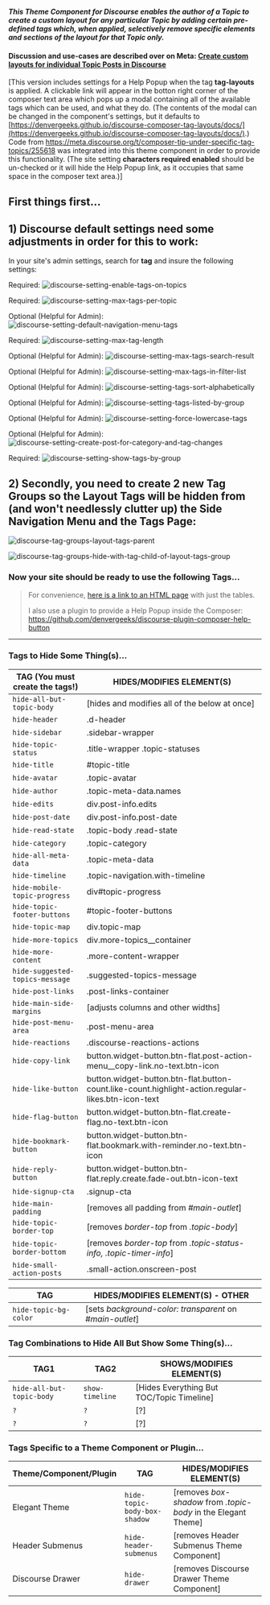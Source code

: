 _**This Theme Component for Discourse enables the author of a Topic to create a custom layout for any particular Topic by adding certain pre-defined tags which, when applied, selectively remove specific elements and sections of the layout for that Topic only.**_

#### Discussion and use-cases are described over on Meta:  [Create custom layouts for individual Topic Posts in Discourse](https://meta.discourse.org/t/page-publishing/151971/145)

[This version includes settings for a Help Popup when the tag **tag-layouts** is applied. A clickable link will appear in the botton right corner of the composer text area which pops up a modal containing all of the available tags which can be used, and what they do. (The contents of the modal can be changed in the component's settings, but it defaults to [https://denvergeeks.github.io/discourse-composer-tag-layouts/docs/](https://denvergeeks.github.io/discourse-composer-tag-layouts/docs/).) Code from https://meta.discourse.org/t/composer-tip-under-specific-tag-topics/255618 was integrated into this theme component in order to provide this functionality. (The site setting **characters required enabled** should be un-checked or it will hide the Help Popup link, as it occupies that same space in the composer text area.)]

## First things first...

## 1) Discourse default settings need some adjustments in order for this to work:

In your site's admin settings, search for **tag** and insure the following settings:

Required: ![discourse-setting-enable-tags-on-topics](https://github.com/denvergeeks/discourse-composer-tag-layouts/assets/322529/16ac3d42-da04-4ea9-a497-742083100842)

Required: ![discourse-setting-max-tags-per-topic](https://github.com/denvergeeks/discourse-composer-tag-layouts/assets/322529/d31eee90-1233-4925-b2b2-90fe6e4bde19)

Optional (Helpful for Admin): ![discourse-setting-default-navigation-menu-tags](https://github.com/denvergeeks/discourse-composer-tag-layouts/assets/322529/ac3f44f0-6fb0-4bb5-b450-fca4f57e5248)

Required: ![discourse-setting-max-tag-length](https://github.com/denvergeeks/discourse-composer-tag-layouts/assets/322529/e21170dd-ebe7-4753-878a-1556bb9216ff)

Optional (Helpful for Admin): ![discourse-setting-max-tags-search-result](https://github.com/denvergeeks/discourse-composer-tag-layouts/assets/322529/aca6afcd-61a1-46c2-b6c2-28e56b05d422)

Optional (Helpful for Admin): ![discourse-setting-max-tags-in-filter-list](https://github.com/denvergeeks/discourse-composer-tag-layouts/assets/322529/d88cead1-3152-4eec-a70a-083afa190f1a)

Optional (Helpful for Admin): ![discourse-setting-tags-sort-alphabetically](https://github.com/denvergeeks/discourse-composer-tag-layouts/assets/322529/3c1fccdf-5e4a-4cd3-a15e-adcb4f6ce73a)

Optional (Helpful for Admin): ![discourse-setting-tags-listed-by-group](https://github.com/denvergeeks/discourse-composer-tag-layouts/assets/322529/061356ad-658f-45b5-b0ef-21b29d1ab7ad)

Optional (Helpful for Admin): ![discourse-setting-force-lowercase-tags](https://github.com/denvergeeks/discourse-composer-tag-layouts/assets/322529/c11b61a9-5ae8-45a3-a81e-1eb0edf9272c)

Optional (Helpful for Admin): ![discourse-setting-create-post-for-category-and-tag-changes](https://github.com/denvergeeks/discourse-composer-tag-layouts/assets/322529/695b3cf2-e8ad-4e7a-ad91-3607781503e0)

Required: ![discourse-setting-show-tags-by-group](https://github.com/denvergeeks/discourse-composer-tag-layouts/assets/322529/36979349-4a20-439e-85fc-bd977927b61c)

## 2) Secondly, you need to create 2 new Tag Groups so the Layout Tags will be hidden from (and won't needlessly clutter up) the Side Navigation Menu and the Tags Page:

![discourse-tag-groups-layout-tags-parent](https://github.com/denvergeeks/discourse-composer-tag-layouts/assets/322529/63de082a-24e7-4b17-8b93-a3aaff0fa7f7)

![discourse-tag-groups-hide-with-tag-child-of-layout-tags-group](https://github.com/denvergeeks/discourse-composer-tag-layouts/assets/322529/1f2e0946-aacf-4a71-8cac-ac7696fe0575)

### Now your site should be ready to use the following Tags...

> For convenience, [here is a link to an HTML page](https://denvergeeks.github.io/discourse-composer-tag-layouts/docs/) with just the tables.
> 
>
> I also use a plugin to provide a Help Popup inside the Composer:  https://github.com/denvergeeks/discourse-plugin-composer-help-button
---

### Tags to Hide Some Thing(s)...

| TAG (You must create the tags!) | HIDES/MODIFIES ELEMENT(S) |
| ------------- | ------------- |
| `hide-all-but-topic-body`  | [hides and modifies all of the below at once]  |
| `hide-header`  | .d-header  |
| `hide-sidebar`  | .sidebar-wrapper  |
| `hide-topic-status`  | .title-wrapper .topic-statuses  |
| `hide-title`  | #topic-title  |
| `hide-avatar`  | .topic-avatar  |
| `hide-author`  | .topic-meta-data.names  |
| `hide-edits`  | div.post-info.edits  |
| `hide-post-date`  | div.post-info.post-date  |
| `hide-read-state`  | .topic-body .read-state  |
| `hide-category`  | .topic-category  |
| `hide-all-meta-data`  | .topic-meta-data  |
| `hide-timeline`  | .topic-navigation.with-timeline  |
| `hide-mobile-topic-progress`  | div#topic-progress  |
| `hide-topic-footer-buttons`  | #topic-footer-buttons  |
| `hide-topic-map`  | div.topic-map  |
| `hide-more-topics`  | div.more-topics__container  |
| `hide-more-content`  | .more-content-wrapper  |
| `hide-suggested-topics-message`  | .suggested-topics-message  |
| `hide-post-links`  | .post-links-container  |
| `hide-main-side-margins`  | [adjusts columns and other widths]  |
| `hide-post-menu-area`  | .post-menu-area  |
| `hide-reactions`  | .discourse-reactions-actions  |
| `hide-copy-link`  | button.widget-button.btn-flat.post-action-menu__copy-link.no-text.btn-icon  |
| `hide-like-button`  | button.widget-button.btn-flat.button-count.like-count.highlight-action.regular-likes.btn-icon-text  |
| `hide-flag-button`  | button.widget-button.btn-flat.create-flag.no-text.btn-icon  |
| `hide-bookmark-button`  | button.widget-button.btn-flat.bookmark.with-reminder.no-text.btn-icon  |
| `hide-reply-button`  | button.widget-button.btn-flat.reply.create.fade-out.btn-icon-text  |
| `hide-signup-cta`  | .signup-cta  |
| `hide-main-padding`  | [removes all padding from _#main-outlet_]  |
| `hide-topic-border-top`  | [removes _border-top_ from _.topic-body_]  |
| `hide-topic-border-bottom`  | [removes _border-top_ from _.topic-status-info, .topic-timer-info_]  |
| `hide-small-action-posts`  | .small-action.onscreen-post  |

| TAG  | HIDES/MODIFIES ELEMENT(S) - OTHER |
| ------------- | ------------- |
| `hide-topic-bg-color`  | [sets _background-color: transparent_ on _#main-outlet_]  |

### Tag Combinations to Hide All But Show Some Thing(s)...

| TAG1 | TAG2  | SHOWS/MODIFIES ELEMENT(S) |
| ------------- | ------------- | ------------- |
| `hide-all-but-topic-body` | `show-timeline` | [Hides Everything But TOC/Topic Timeline] |
| `?` | `?` | [?] |
| `?` | `?` | [?] |

### Tags Specific to a Theme Component or Plugin...

| Theme/Component/Plugin | TAG                          | HIDES/MODIFIES ELEMENT(S)                                       |
| ---------------------- | ---------------------------- | --------------------------------------------------------------- |
| Elegant Theme          | `hide-topic-body-box-shadow` | [removes _box-shadow_ from _.topic-body_ in the Elegant Theme] |
| Header Submenus        | `hide-header-submenus`       | [removes Header Submenus Theme Component]                      |
| Discourse Drawer       | `hide-drawer`                | [removes Discourse Drawer Theme Component]                     |

